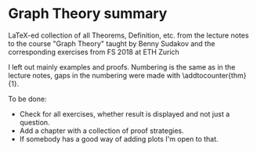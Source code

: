 # Graph Theory summary
LaTeX-ed collection of all Theorems, Definition, etc. from the lecture notes to the course "Graph Theory" taught by Benny Sudakov and the corresponding exercises from FS 2018 at ETH Zurich

I left out mainly examples and proofs. Numbering is the same as in the lecture notes, gaps in the numbering were made with \addtocounter{thm}{1}.

To be done:
- Check for all exercises, whether result is displayed and not just a question.
- Add a chapter with a collection of proof strategies.
- If somebody has a good way of adding plots I'm open to that.